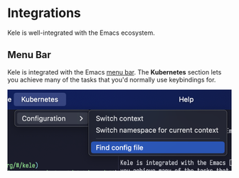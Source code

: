 # Integrations

Kele is well-integrated with the Emacs ecosystem.

## Menu Bar

Kele is integrated with the Emacs [menu bar]. The **Kubernetes** section lets
you achieve many of the tasks that you'd normally use keybindings for.

![](./img/menu-bar.png)

[menu bar]: https://www.gnu.org/software/emacs/manual/html_node/emacs/Menu-Bar.html
